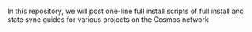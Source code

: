 ######
 In this repository, we will post one-line full install scripts of full install and state sync guides for various projects on the Cosmos network 
######
